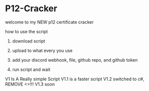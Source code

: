 # P12-Cracker

welcome to my NEW p12 certificate cracker

how to use the script

1. download script

2. upload to what every you use

3. add your discord webhook, file, github repo, and github token

4. run script and wait

V1 Is A Really simple Script
V1.1 is a faster script
V1.2 switched to c#, REMOVE <>!!!
V1.3 soon
